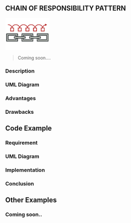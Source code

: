 ## CHAIN OF RESPONSIBILITY PATTERN

![Chain Of Responsibility Pattern Image](https://raw.githubusercontent.com/sandeshkota/DesignPatterns/main/Assets/Patterns/chain-of-responsibility.png)

> Coming soon....

### Description

### UML Diagram


### Advantages

### Drawbacks

## Code Example

### Requirement

### UML Diagram


### Implementation


### Conclusion


## Other Examples

### Coming soon..
